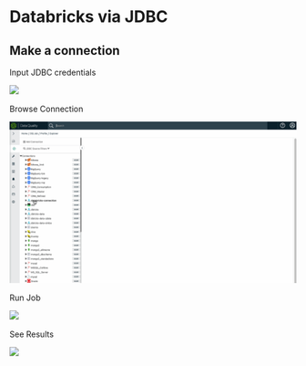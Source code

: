 # Databricks via JDBC

## Make a connection

Input JDBC credentials

![](<../../../.gitbook/assets/make\_a\_connection (3).gif>)

Browse Connection

![](../../../.gitbook/assets/browse.gif)

Run Job

![](../../../.gitbook/assets/browse\_databricks\_2.gif)

See Results

![](../../../.gitbook/assets/see\_results.gif)
